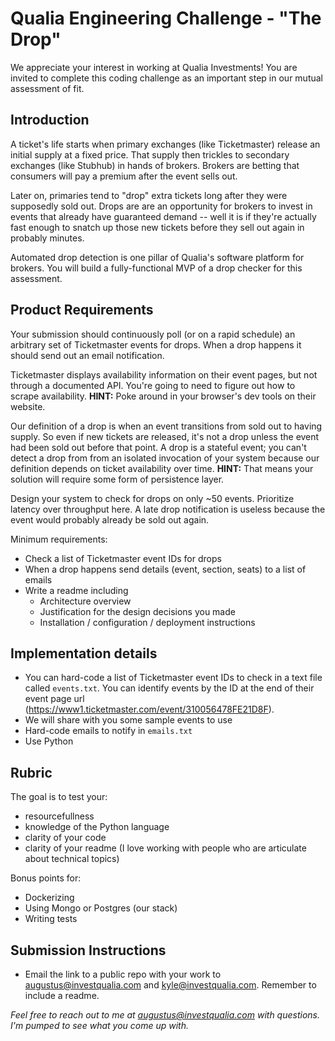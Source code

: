 # Qualia Engineering Challenge - "The Drop"

We appreciate your interest in working at Qualia Investments! You are invited to complete this coding challenge as an important step in our mutual assessment of fit. 

## Introduction

A ticket's life starts when primary exchanges (like Ticketmaster) release an initial supply at a fixed price. That supply then trickles to secondary exchanges (like Stubhub) in hands of brokers. Brokers are betting that consumers will pay a premium after the event sells out.

Later on, primaries tend to "drop" extra tickets long after they were supposedly sold out. Drops are are an opportunity for brokers to invest in events that already have guaranteed demand -- well it is if they're actually fast enough to snatch up those new tickets before they sell out again in probably minutes.

Automated drop detection is one pillar of Qualia's software platform for brokers. You will build a fully-functional MVP of a drop checker for this assessment.

## Product Requirements

Your submission should continuously poll (or on a rapid schedule) an arbitrary set of Ticketmaster events for drops. When a drop happens it should send out an email notification.

Ticketmaster displays availability information on their event pages, but not through a documented API. You're going to need to figure out how to scrape availability. **HINT:** Poke around in your browser's dev tools on their website. 

Our definition of a drop is when an event transitions from sold out to having supply. So even if new tickets are released, it's not a drop unless the event had been sold out before that point. A drop is a stateful event; you can't detect a drop from from an isolated invocation of your system because our definition depends on ticket availability over time. **HINT:** That means your solution will require some form of persistence layer.

Design your system to check for drops on only ~50 events. Prioritize latency over throughput here. A late drop notification is useless because the event would probably already be sold out again.

Minimum requirements:
- Check a list of Ticketmaster event IDs for drops
- When a drop happens send details (event, section, seats) to a list of emails
- Write a readme including
    - Architecture overview
    - Justification for the design decisions you made
    - Installation / configuration / deployment instructions

## Implementation details

- You can hard-code a list of Ticketmaster event IDs to check in a text file called `events.txt`. You can identify events by the ID at the end of their event page url (https://www1.ticketmaster.com/event/310056478FE21D8F). 
- We will share with you some sample events to use
- Hard-code emails to notify in `emails.txt`
- Use Python

## Rubric

The goal is to test your:
- resourcefullness
- knowledge of the Python language
- clarity of your code
- clarity of your readme (I love working with people who are articulate about technical topics)

Bonus points for:
- Dockerizing
 - Using Mongo or Postgres (our stack)
- Writing tests

## Submission Instructions

- Email the link to a public repo with your work to augustus@investqualia.com and kyle@investqualia.com. Remember to include a readme.

_Feel free to reach out to me at augustus@investqualia.com with questions. I'm pumped to see what you come up with._



